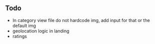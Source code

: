 ## Todo 
- In category view file do not hardcode img, add input for that or the default img
- geolocation logic in landing
- ratings 